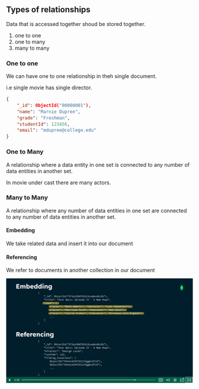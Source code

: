 ## Types of relationships

Data that is accessed together shoud be stored together.

1. one to one
2. one to many
3. many to many

### One to one

We can have one to one relationship in theh single document.

i.e single movie has single director.

```json
{
    "_id": ObjectId("00000001"),
    "name": "Marnie Dupree",
    "grade": "Freshman",
    "studentId": 123456,
    "email": "mdupree@college.edu"
}
```

### One to Many

A relationship where a data entity in one set is connected to any number of data entities in another set.

In movie under cast there are many actors.

### Many to Many 

A relationship where any number of data entities in one set are connected to any number of data entities in another set.

#### Embedding
We take related data and insert it into our document

#### Referencing 
We refer to documents in another collection in our document

![img](image.png)